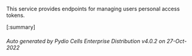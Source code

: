 






This service provides endpoints for managing users personal access tokens.

[:summary]

###### Auto generated by Pydio Cells Enterprise Distribution v4.0.2 on 27-Oct-2022
